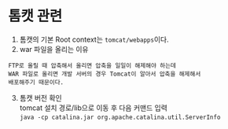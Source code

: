 # 톰캣 관련  
1. 톰캣의 기본 Root context는 `tomcat/webapps`이다.
1. war 파일을 올리는 이유
```
FTP로 올릴 때 압축해서 올리면 압축을 일일이 해제해야 하는데
WAR 파일로 올리면 개발 서버의 경우 Tomcat이 알아서 압축을 해제해서
배포해주기 때문이다.
```
3. 톰캣 버전 확인  
tomcat 설치 경로/lib으로 이동 후 다음 커맨드 입력  
`java -cp catalina.jar org.apache.catalina.util.ServerInfo`  
